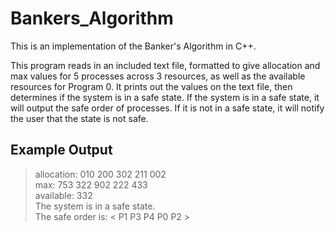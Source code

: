 # Bankers_Algorithm
This is an implementation of the Banker's Algorithm in C++. 

This program reads in an included text file, formatted to give allocation and max values for 5 processes across 3 resources, as well as the available resources for Program 0. It prints out the values on the text file, then determines if the system is in a safe state. If the system is in a safe state, it will output the safe order of processes. If it is not in a safe state, it will notify the user that the state is not safe.


## Example Output
>allocation: 010 200 302 211 002 \
>max: 753 322 902 222 433 \
>available: 332 \
>The system is in a safe state. \
>The safe order is: < P1 P3 P4 P0 P2 >
